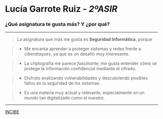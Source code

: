 # Lucía Garrote Ruiz - _2ºASIR_
### ¿Qué asignatura te gusta más? Y ¿por qué?
---
>La asignatura que más me gusta es **Seguridad Informática**, porque

>- Me encanta aprender a proteger sistemas y redes frente a *ciberataques*, ya que es un desafío muy interesante.

>  - La criptografía me parece *fascinante*; me gusta entender cómo se protege la información confidencial mediante el cifrado.

>    - Disfruto analizando vulnerabilidades y descubriendo posibles fallos en la seguridad de los sistemas.

> - Es una materia muy actual y relevante, especialmente en un mundo tan digitalizado como el nuestro.
---
[INCIBE](https://www.incibe.es/)
